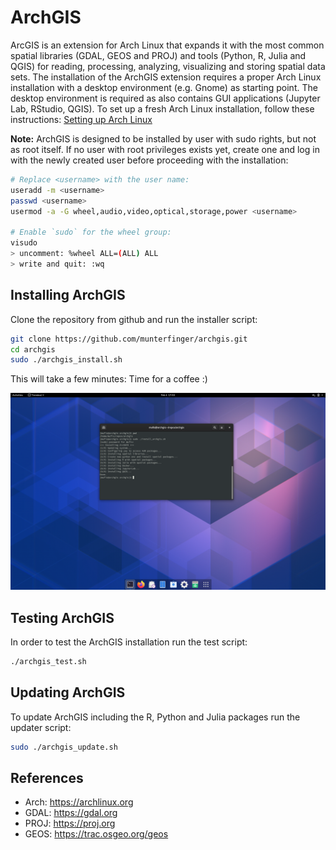 # ArchGIS

ArcGIS is an extension for Arch Linux that expands it with the most common
spatial libraries (GDAL, GEOS and PROJ) and tools (Python, R, Julia and QGIS) for
reading, processing, analyzing, visualizing and storing spatial data sets.
The installation of the ArchGIS extension requires a proper Arch Linux installation
with a desktop environment (e.g. Gnome) as starting point. The desktop environment
is required as also contains GUI applications (Jupyter Lab, RStudio, QGIS).
To set up a fresh Arch Linux installation, follow these instructions: [Setting up Arch Linux](docs/archlinux_setup.md)

**Note:** ArchGIS is designed to be installed by user with sudo rights,
but not as root itself. If no user with root privileges exists yet,
create one and log in with the newly created user before proceeding with the
installation:
``` bash
# Replace <username> with the user name:
useradd -m <username>
passwd <username>
usermod -a -G wheel,audio,video,optical,storage,power <username>

# Enable `sudo` for the wheel group:
visudo
> uncomment: %wheel ALL=(ALL) ALL
> write and quit: :wq
```

## Installing ArchGIS
Clone the repository from github and run the installer script:
``` bash
git clone https://github.com/munterfinger/archgis.git
cd archgis
sudo ./archgis_install.sh
```
This will take a few minutes: Time for a coffee :)

![](/docs/figures/archgis.png)


## Testing ArchGIS
In order to test the ArchGIS installation run the test script:
``` bash
./archgis_test.sh
```

## Updating ArchGIS
To update ArchGIS including the R, Python and Julia packages run the updater script:
``` bash
sudo ./archgis_update.sh
```

## References

* Arch: https://archlinux.org
* GDAL: https://gdal.org
* PROJ: https://proj.org
* GEOS: https://trac.osgeo.org/geos
